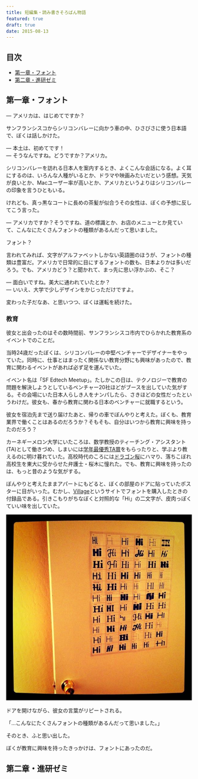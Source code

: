 ```yaml
---
title: 短編集・読み書きそろばん物語
featured: true
draft: true
date: 2015-08-13
---
```


## 目次

- [第一章・フォント](#1)
- [第二章・進研ゼミ](#2)

<a id="1"></a>
## 第一章・フォント

— アメリカは、はじめてですか？

サンフランシスコからシリコンバレーに向かう車の中、ひさびさに使う日本語で、ぼくは話しかけた。

— 本土は、初めてです！<br>
— そうなんですね。どうですか？アメリカ。

シリコンバレーを訪れる日本人を案内するとき、よくこんな会話になる。よく耳にするのは、いろんな人種がいるとか、ドラマや映画みたいだという感想。天気が良いとか、Macユーザー率が高いとか、アメリカというよりはシリコンバレーの印象を言うひともいる。

けれども、真っ黒なコートに長めの茶髪が似合うその女性は、ぼくの予想に反してこう言った。

— アメリカですか？そうですね、道の標識とか、お店のメニューとか見ていて、こんなにたくさんフォントの種類があるんだって思いました。

フォント？

言われてみれば、文字がアルファベットしかない英語圏のほうが、フォントの種類は豊富だ。アメリカで日常的に目にするフォントの数も、日本よりかは多いだろう。でも、アメリカどう？と聞かれて、まっ先に思い浮かぶの、そこ？

— 面白いですね。美大に通われていたとか？<br>
— いいえ、大学で少しデザインをかじっただけですよ。

変わった子だなあ、と思いつつ、ぼくは運転を続けた。

### 教育

彼女と出会ったのはその数時間前、サンフランシスコ市内でひらかれた教育系のイベントでのことだ。

当時24歳だったぼくは、シリコンバレーの中堅ベンチャーでデザイナーをやっていた。同時に、仕事とはまったく関係ない教育分野にも興味があったので、教育に関わるイベントがあれば必ず足を運んでいた。

イベント名は「SF Edtech Meetup」。たしかこの日は、テクノロジーで教育の問題を解決しようとしているベンチャー20社ほどがブースを出していた気がする。その会場にいた日本人らしき人をナンパしたら、さきほどの女性だったというわけだ。彼女も、春から教育に関わる日本のベンチャーに就職するという。

彼女を宿泊先まで送り届けたあと、帰りの車でぼんやりと考えた。ぼくも、教育業界で働くことはあるのだろうか？そもそも、自分はいつから教育に興味を持ったのだろう？

カーネギーメロン大学にいたころは、数学教授のティーチング・アシスタント(TA)として働きづめ、しまいには[学年最優秀TA賞](https://www.cs.cmu.edu/~scsfacts/uesugi.html)をもらったりと、学ぶより教えるのに明け暮れていた。高校時代のころには[ドラゴン桜](http://www.amazon.co.jp/ドラゴン桜（１）-三田紀房-ebook/dp/B009KWU5MM?tag=chibicode-22)にハマり、落ちこぼれ高校生を東大に受からせた弁護士・桜木に憧れた。でも、教育に興味を持ったのは、もっと昔のような気がする。

ぼんやりと考えたままアパートにもどると、ぼくの部屋のドアに貼っていたポスターに目がいった。むかし、[Village](https://vllg.com)というサイトでフォントを購入したときの付録品である。引きこもりがちなぼくと対照的な「Hi」の二文字が、皮肉っぽくていい味を出していた。

![](/assets/images/yomikaki-soroban-monogatari/fonts.jpg)

ドアを開けながら、彼女の言葉がリピートされる。

「…こんなにたくさんフォントの種類があるんだって思いました。」

そのとき、ふと思い出した。

ぼくが教育に興味を持ったきっかけは、フォントにあったのだ。

<a id="2"></a>
## 第二章・進研ゼミ
